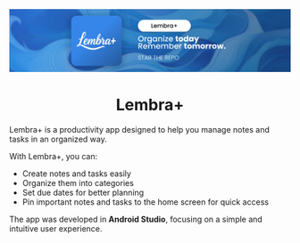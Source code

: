 <img src="./github/Banner.png">

<div align="center">

# Lembra+
</div>

Lembra+ is a productivity app designed to help you manage notes and tasks in an organized way.

With Lembra+, you can:

- Create notes and tasks easily  
- Organize them into categories  
- Set due dates for better planning  
- Pin important notes and tasks to the home screen for quick access  

The app was developed in **Android Studio**, focusing on a simple and intuitive user experience.

